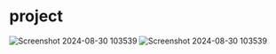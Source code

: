 # project
![Screenshot 2024-08-30 103539](https://github.com/user-attachments/assets/a54e2b23-e20c-413d-83de-17ade43a2a0b)
![Screenshot 2024-08-30 103539](https://github.com/user-attachments/assets/93c3abe6-4d66-44b4-8b6f-63a51c19674a)
